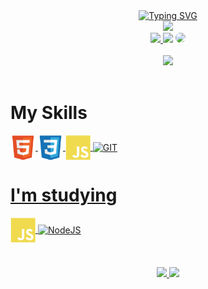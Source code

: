 <div align="center">
<a href="https://git.io/typing-svg"><img src="https://readme-typing-svg.demolab.com?font=oswald&weight=200&duration=1500&pause=500&color=FFC900&background=7F000000&center=true&width=435&lines=Hello!+My+name+is+Almir+Gabriel;I'm+26+years+old;I'm+studying+to+be+a+front+end+developer;Be+Welcome+!+" alt="Typing SVG" /></a>
</div>

<div align="center">
<img height="200em" weight="180em" src="https://i.pinimg.com/originals/09/c6/29/09c62903beeba336dc9da76eb5c9a107.gif"/>
</div>

<div align="center"> 
<a href="https://www.instagram.com/_almir_gabriel_/" target="_blank"><img src="https://img.shields.io/badge/-Instagram-%23E4405F?style=for-the-badge&logo=instagram&logoColor=white"</a>
<a href = "mailto:almir.gabriel.andrade@gmail.com"> <img src="https://img.shields.io/badge/-Gmail-%23333?style=for-the-badge&logo=gmail&logoColor=white" target="_blank"></a>
<a href="https://www.linkedin.com/in/almir-gabriel-andrade-82377b25a/" target="_blank"><img src="https://img.shields.io/badge/-LinkedIn-%230077B5?style=for-the-badge&logo=linkedin&logoColor=white" style="border-radius: 30px" target="_blank"></a> 
 <br><br>
  <img alingn="center" src="https://komarev.com/ghpvc/?username=AlmirGabriel&style=for-the-badge&label=Total+profile+visits&color=red"/>
 </div>
 
<div style="display: inline_block"><br>
<h1>My Skills</h1>
  <a target="_blank" href="https://developer.mozilla.org/pt-BR/docs/Web/HTML"><img align="center" alt="HTML" height="40" width="40" src="https://raw.githubusercontent.com/devicons/devicon/master/icons/html5/html5-original.svg">
  <a target="_blank" href="https://developer.mozilla.org/pt-BR/docs/Web/CSS"><img align="center" alt="CSS" height="40" width="40" src="https://raw.githubusercontent.com/devicons/devicon/master/icons/css3/css3-original.svg">
  <a target="_blank" href="https://developer.mozilla.org/pt-BR/docs/Web/JavaScript"><img align="center" alt="JavaScript" height="40" width="40" src="https://raw.githubusercontent.com/devicons/devicon/master/icons/javascript/javascript-plain.svg">
  <a target="_blank" href="https://git-scm.com/"><img align="center" alt="GIT" height="40" width="40" src="https://cdn.jsdelivr.net/gh/devicons/devicon/icons/git/git-original.svg">
</div>

<div>
<h1>I'm studying</h1>
   <a target="_blank" href="https://developer.mozilla.org/pt-BR/docs/Web/JavaScript"><img align="center" alt="JavaScript" height="40" width="40" src="https://raw.githubusercontent.com/devicons/devicon/master/icons/javascript/javascript-plain.svg">
   <a target="_blank" href="https://nodejs.org/en/docs/"><img align="center" alt="NodeJS" height="40" width="40" src="https://cdn.jsdelivr.net/gh/devicons/devicon/icons/nodejs/nodejs-original.svg"></a>
</div>

<div align="center">
<h1></h1>
<a href="https//beacons.ai/AlmirGabriel">
<img height="160em" src="https://github-readme-stats.vercel.app/api?username=AlmirGabriel&show_icons=true&theme=outrun"/>
<img height="160em" src="https://github-readme-stats.vercel.app/api/top-langs/?username=AlmirGabriel&layout=compact&theme=outrun"/>
</div>
